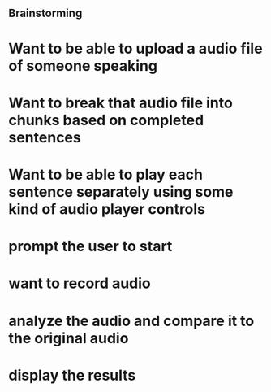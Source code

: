 ## Brainstorming

# Want to be able to upload a audio file of someone speaking

# Want to break that audio file into chunks based on completed sentences

# Want to be able to play each sentence separately using some kind of audio player controls

# prompt the user to start

# want to record audio

# analyze the audio and compare it to the original audio

# display the results


